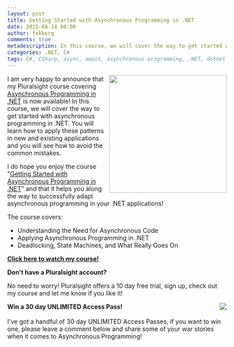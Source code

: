 ```yaml
---
layout: post
title: Getting Started with Asynchronous Programming in .NET
date: 2015-08-14 00:00
author: fekberg
comments: true
metadescription: In this course, we will cover the way to get started with asynchronous programming in .NET. You will learn how to apply these patterns in new and existing applications and you will see how to avoid the common mistakes!
categories: .NET, C#
tags: C#, CSharp, async, await, asynchronous programming, .NET, dotnet
---
```


<img src="https://cdn.filipekberg.se/fekberg-blog/asynchronous-programming-dotnet-getting-started/i_love_async.png" style="float: right; width: 270px; margin-left: 10px;"/>I am very happy to announce that my Pluralsight course covering [Asynchronous Programming in .NET](http://www.pluralsight.com/courses/asynchronous-programming-dotnet-getting-started) is now available! In this course, we will cover the way to get started with asynchronous programming in .NET. You will learn how to apply these patterns in new and existing applications and you will see how to avoid the common mistakes.<!--excerpt--> 

I do hope you enjoy the course "[Getting Started with Asynchronous Programming in .NET](http://www.pluralsight.com/courses/asynchronous-programming-dotnet-getting-started)" and that it helps you along the way to successfully adapt asynchronous programming in your .NET applications!

The course covers:

* Understanding the Need for Asynchronous Code
* Applying Asynchronous Programming in .NET
* Deadlocking, State Machines, and What Really Goes On

**[Click here to watch my course!](http://www.pluralsight.com/courses/asynchronous-programming-dotnet-getting-started)**

**Don't have a Pluralsight account?**

No need to worry! Pluralsight offers a 10 day free trial, sign up, check out my course and let me know if you like it!


<img src="https://cdn.filipekberg.se/fekberg-blog/asynchronous-programming-dotnet-getting-started/
access_pass.png" style="float: right; margin-left: 10px;"/>**Win a 30 day UNLIMITED Access Pass!**<br><br>I've got a handful of 30 day UNLIMITED Access Passes, if you want to win one, please leave a comment below and share some of your war stories when it comes to Asynchronous Programming!